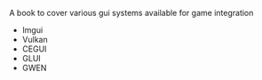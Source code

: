 A book to cover various gui systems available for game integration

* Imgui
* Vulkan
* CEGUI
* GLUI
* GWEN